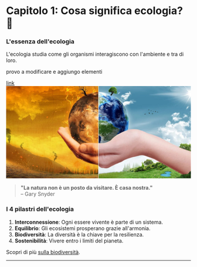# Capitolo 1: Cosa significa ecologia? 🌿

### L'essenza dell'ecologia
L'ecologia studia come gli organismi interagiscono con l'ambiente e tra di loro.



provo a modificare e aggiungo elementi

[link](https://www.google.it)
![immagine](./images/immagine.jpg)

> **"La natura non è un posto da visitare. È casa nostra."**  
> – Gary Snyder

### I 4 pilastri dell'ecologia
1. **Interconnessione**: Ogni essere vivente è parte di un sistema.
2. **Equilibrio**: Gli ecosistemi prosperano grazie all'armonia.
3. **Biodiversità**: La diversità è la chiave per la resilienza.
4. **Sostenibilità**: Vivere entro i limiti del pianeta.

Scopri di più [sulla biodiversità](https://www.worldwildlife.org).

---
